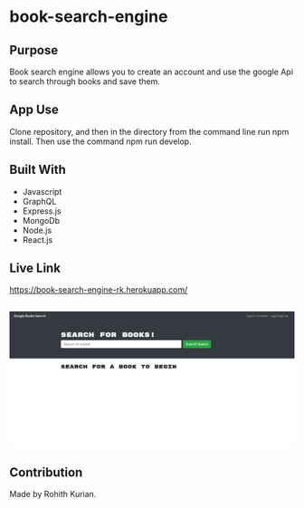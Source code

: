 # book-search-engine

## Purpose
Book search engine allows you to create an account and use the google Api to search through books and save them. 

## App Use
Clone repository, and then in the directory from the command line run npm install. Then use the command npm run develop. 

## Built With
* Javascript
* GraphQL
* Express.js
* MongoDb
* Node.js
* React.js

## Live Link
https://book-search-engine-rk.herokuapp.com/

##
![alt text](./client/public/readmePNG.png)

## Contribution
Made by Rohith Kurian. 